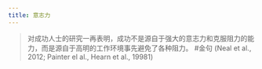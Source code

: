 ```yaml
---
title: 意志力
---
```

> 对成功人士的研究一再表明，成功不是源自于强大的意志力和克服阻力的能力，而是源自于高明的工作环境事先避免了各种阻力。 #金句
> (Neal et al., 2012; Painter el al., Hearn et al., 19981)